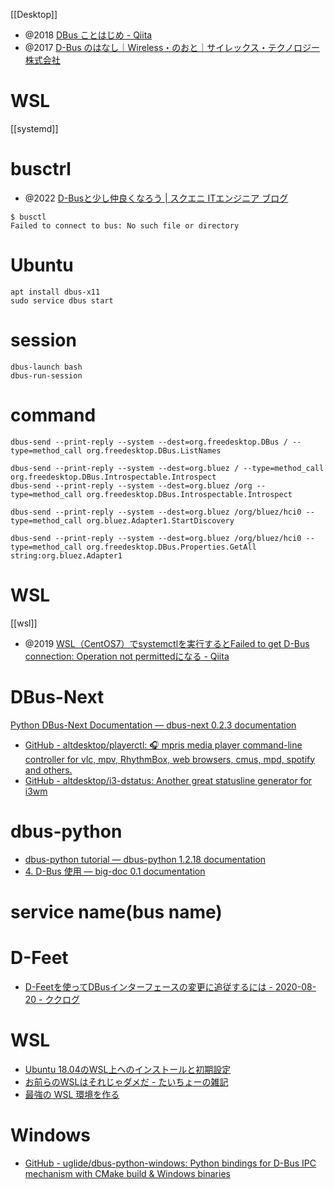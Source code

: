 [[Desktop]]

- @2018 [DBus ことはじめ - Qiita](https://qiita.com/byuu/items/c600366b9c138f639863)
- @2017 [D-Bus のはなし｜Wireless・のおと｜サイレックス・テクノロジー株式会社](https://www.silex.jp/blog/wireless/2017/01/d-bus.html)

# WSL
[[systemd]]


# busctrl
- @2022 [D-Busと少し仲良くなろう | スクエニ ITエンジニア ブログ](https://blog.jp.square-enix.com/iteng-blog/posts/00022-get-familiar-with-d-bus/)

```
$ busctl
Failed to connect to bus: No such file or directory
```

# Ubuntu

```
apt install dbus-x11
sudo service dbus start
```

# session
```
dbus-launch bash
dbus-run-session
```

# command

```
dbus-send --print-reply --system --dest=org.freedesktop.DBus / --type=method_call org.freedesktop.DBus.ListNames

dbus-send --print-reply --system --dest=org.bluez / --type=method_call org.freedesktop.DBus.Introspectable.Introspect
dbus-send --print-reply --system --dest=org.bluez /org --type=method_call org.freedesktop.DBus.Introspectable.Introspect

dbus-send --print-reply --system --dest=org.bluez /org/bluez/hci0 --type=method_call org.bluez.Adapter1.StartDiscovery

dbus-send --print-reply --system --dest=org.bluez /org/bluez/hci0 --type=method_call org.freedesktop.DBus.Properties.GetAll string:org.bluez.Adapter1
```

# WSL
[[wsl]]
- @2019 [WSL（CentOS7）でsystemctlを実行するとFailed to get D-Bus connection: Operation not permittedになる - Qiita](https://qiita.com/mzmiyabi/items/fec2c211e0325a5460a8)

# DBus-Next
[Python DBus-Next Documentation — dbus-next 0.2.3 documentation](https://python-dbus-next.readthedocs.io/en/latest/)

- [GitHub - altdesktop/playerctl: 🎧 mpris media player command-line controller for vlc, mpv, RhythmBox, web browsers, cmus, mpd, spotify and others.](https://github.com/altdesktop/playerctl)
- [GitHub - altdesktop/i3-dstatus: Another great statusline generator for i3wm](https://github.com/altdesktop/i3-dstatus)

# dbus-python 
- [dbus-python tutorial — dbus-python 1.2.18 documentation](https://dbus.freedesktop.org/doc/dbus-python/tutorial.html)
- [4. D-Bus 使用 — big-doc 0.1 documentation](https://thebigdoc.readthedocs.io/en/latest/dbus/index.html)



# service name(bus name)

# D-Feet
- [D-Feetを使ってDBusインターフェースの変更に追従するには - 2020-08-20 - ククログ](https://www.clear-code.com/blog/2020/8/20.html)

# WSL
- [Ubuntu 18.04のWSL上へのインストールと初期設定](https://www.aise.ics.saitama-u.ac.jp/~gotoh/HowToInstallUbuntu1804OnWSL.html)
- [お前らのWSLはそれじゃダメだ - たいちょーの雑記](https://xztaityozx.hatenablog.com/entry/2017/12/01/001544)
- [最強の WSL 環境を作る](https://zenn.dev/masakura/articles/8d05c70c35b0d7)

# Windows
- [GitHub - uglide/dbus-python-windows: Python bindings for D-Bus IPC mechanism with CMake build & Windows binaries](https://github.com/uglide/dbus-python-windows)



